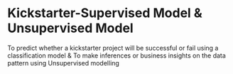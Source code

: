 # Kickstarter-Supervised Model & Unsupervised Model
To predict whether a kickstarter project will be successful or fail using a classification model &
To make inferences or business insights on the data pattern using Unsupervised modelling  
